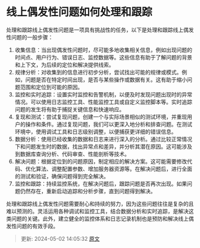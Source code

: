 # 线上偶发性问题如何处理和跟踪

处理和跟踪线上偶发性问题是一项具有挑战性的任务，以下是处理和跟踪线上偶发性问题的一般步骤：

1. 收集信息：当出现偶发性问题时，尽可能多地收集相关信息，例如出现问题的时间点、用户行为、错误日志、监控数据等。这些信息有助于了解问题的背景和上下文，为后续的定位和解决提供线索。
2. 规律分析：对收集到的信息进行初步分析，尝试找出可能的规律或模式。例如，问题是否在特定时间出现，是否与某些操作或数据有关。这有助于缩小问题范围和定位到可能的原因。
3. 监控和实时追踪：设置实时监控和告警机制，以便及时发现问题出现时的异常情况。可以使用日志监控工具、性能监控工具或自定义监控脚本等。实时追踪问题的发生将有助于捕捉关键信息和快速响应。
4. 复现和测试：尝试复现问题，创建一个与实际场景相似的测试环境，并重现用户的操作和条件。通过复现问题，我们可以更深入地分析和排查问题。在测试环境中，使用调试工具和日志级别调整，以便捕获更详细的错误信息。
5. 数据分析：使用已经收集的数据和日志来进行深入的分析。通过比较正常情况下和问题发生时的数据，找出异常点和差异，并分析其潜在原因。这可能涉及到数据库查询分析、代码审查、性能剖析等技术。
6. 解决问题：根据定位到的问题原因，制定相应的解决方案。这可能需要修改代码、优化算法、调整配置参数、增加服务器资源等。在解决问题后，进行全面的测试和验证，确保问题得到完全解决。
7. 监控和跟踪：持续监控系统，在解决问题后，跟踪问题是否再次出现。如果问题仍然存在，重新启动追踪和分析步骤，直到问题得到解决。

处理和跟踪线上偶发性问题需要耐心和持续的努力，因为这些问题往往是复杂的且难以预测的。灵活运用各种调试和监控工具，结合数据分析和实时追踪，是解决这类问题的关键。此外，建立健全的监控体系和日志记录机制也是预防和解决线上偶发性问题的有效手段。


> 更新: 2024-05-02 14:05:32
> [原文](<https://www.yuque.com/zhichangzhishiku/edrbqg/ed2wm08h211o0swr>)
